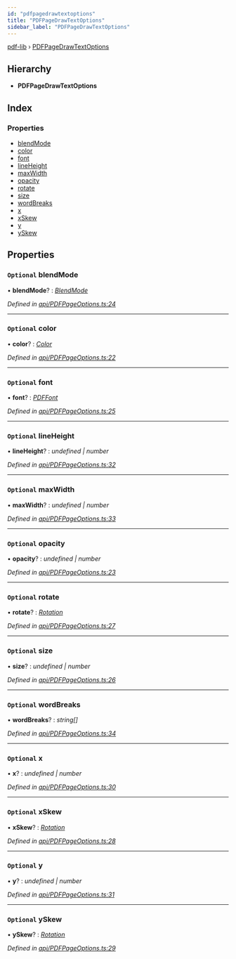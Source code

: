 ```yaml
---
id: "pdfpagedrawtextoptions"
title: "PDFPageDrawTextOptions"
sidebar_label: "PDFPageDrawTextOptions"
---
```


[pdf-lib](../index.md) › [PDFPageDrawTextOptions](pdfpagedrawtextoptions.md)

## Hierarchy

* **PDFPageDrawTextOptions**

## Index

### Properties

* [blendMode](pdfpagedrawtextoptions.md#optional-blendmode)
* [color](pdfpagedrawtextoptions.md#optional-color)
* [font](pdfpagedrawtextoptions.md#optional-font)
* [lineHeight](pdfpagedrawtextoptions.md#optional-lineheight)
* [maxWidth](pdfpagedrawtextoptions.md#optional-maxwidth)
* [opacity](pdfpagedrawtextoptions.md#optional-opacity)
* [rotate](pdfpagedrawtextoptions.md#optional-rotate)
* [size](pdfpagedrawtextoptions.md#optional-size)
* [wordBreaks](pdfpagedrawtextoptions.md#optional-wordbreaks)
* [x](pdfpagedrawtextoptions.md#optional-x)
* [xSkew](pdfpagedrawtextoptions.md#optional-xskew)
* [y](pdfpagedrawtextoptions.md#optional-y)
* [ySkew](pdfpagedrawtextoptions.md#optional-yskew)

## Properties

### `Optional` blendMode

• **blendMode**? : *[BlendMode](../enums/blendmode.md)*

*Defined in [api/PDFPageOptions.ts:24](https://github.com/Hopding/pdf-lib/blob/6ac676a/src/api/PDFPageOptions.ts#L24)*

___

### `Optional` color

• **color**? : *[Color](../index.md#color)*

*Defined in [api/PDFPageOptions.ts:22](https://github.com/Hopding/pdf-lib/blob/6ac676a/src/api/PDFPageOptions.ts#L22)*

___

### `Optional` font

• **font**? : *[PDFFont](../classes/pdffont.md)*

*Defined in [api/PDFPageOptions.ts:25](https://github.com/Hopding/pdf-lib/blob/6ac676a/src/api/PDFPageOptions.ts#L25)*

___

### `Optional` lineHeight

• **lineHeight**? : *undefined | number*

*Defined in [api/PDFPageOptions.ts:32](https://github.com/Hopding/pdf-lib/blob/6ac676a/src/api/PDFPageOptions.ts#L32)*

___

### `Optional` maxWidth

• **maxWidth**? : *undefined | number*

*Defined in [api/PDFPageOptions.ts:33](https://github.com/Hopding/pdf-lib/blob/6ac676a/src/api/PDFPageOptions.ts#L33)*

___

### `Optional` opacity

• **opacity**? : *undefined | number*

*Defined in [api/PDFPageOptions.ts:23](https://github.com/Hopding/pdf-lib/blob/6ac676a/src/api/PDFPageOptions.ts#L23)*

___

### `Optional` rotate

• **rotate**? : *[Rotation](../index.md#rotation)*

*Defined in [api/PDFPageOptions.ts:27](https://github.com/Hopding/pdf-lib/blob/6ac676a/src/api/PDFPageOptions.ts#L27)*

___

### `Optional` size

• **size**? : *undefined | number*

*Defined in [api/PDFPageOptions.ts:26](https://github.com/Hopding/pdf-lib/blob/6ac676a/src/api/PDFPageOptions.ts#L26)*

___

### `Optional` wordBreaks

• **wordBreaks**? : *string[]*

*Defined in [api/PDFPageOptions.ts:34](https://github.com/Hopding/pdf-lib/blob/6ac676a/src/api/PDFPageOptions.ts#L34)*

___

### `Optional` x

• **x**? : *undefined | number*

*Defined in [api/PDFPageOptions.ts:30](https://github.com/Hopding/pdf-lib/blob/6ac676a/src/api/PDFPageOptions.ts#L30)*

___

### `Optional` xSkew

• **xSkew**? : *[Rotation](../index.md#rotation)*

*Defined in [api/PDFPageOptions.ts:28](https://github.com/Hopding/pdf-lib/blob/6ac676a/src/api/PDFPageOptions.ts#L28)*

___

### `Optional` y

• **y**? : *undefined | number*

*Defined in [api/PDFPageOptions.ts:31](https://github.com/Hopding/pdf-lib/blob/6ac676a/src/api/PDFPageOptions.ts#L31)*

___

### `Optional` ySkew

• **ySkew**? : *[Rotation](../index.md#rotation)*

*Defined in [api/PDFPageOptions.ts:29](https://github.com/Hopding/pdf-lib/blob/6ac676a/src/api/PDFPageOptions.ts#L29)*
